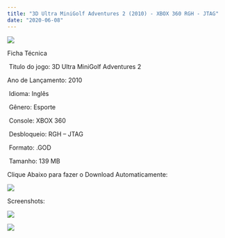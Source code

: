 ```yaml
---
title: "3D Ultra MiniGolf Adventures 2 (2010) - XBOX 360 RGH - JTAG"
date: "2020-06-08"
---
```


[![](https://1.bp.blogspot.com/-cfOkE15w8ug/Xt4iie-UUYI/AAAAAAAAK2I/5x_YaDnSV2c7zX1LrrgiM7xGsuPoJHOFgCK4BGAsYHg/cover_orig.jpg)](https://1.bp.blogspot.com/-cfOkE15w8ug/Xt4iie-UUYI/AAAAAAAAK2I/5x_YaDnSV2c7zX1LrrgiM7xGsuPoJHOFgCK4BGAsYHg/s300/cover_orig.jpg)

Ficha Técnica

 Titulo do jogo: 3D Ultra MiniGolf Adventures 2

Ano de Lançamento: 2010

 Idioma: Inglês

 Gênero: Esporte

 Console: XBOX 360

 Desbloqueio: RGH – JTAG

 Formato: .GOD

 Tamanho: 139 MB

Clique Abaixo para fazer o Download Automaticamente:

[![](https://1.bp.blogspot.com/-eNerQjlxWXg/Xsyoy1YwxPI/AAAAAAAAG8o/qs-0XGNQDR4jSn0uGinE3EzKZZ6GoZnEACPcBGAYYCw/s1600/LINK1.png)](https://zee.gl/OqUY)

Screenshots:

[![](https://1.bp.blogspot.com/-hf3_l9rc6PM/Xt4ii447J_I/AAAAAAAAK2M/4zElzerYJtMsEVoeqJzjNnZNGjst6IdSwCK4BGAsYHg/w400-h225/maxresdefault.jpg)](https://1.bp.blogspot.com/-hf3_l9rc6PM/Xt4ii447J_I/AAAAAAAAK2M/4zElzerYJtMsEVoeqJzjNnZNGjst6IdSwCK4BGAsYHg/s1280/maxresdefault.jpg)

[![](https://1.bp.blogspot.com/-k8aQWuabjls/Xt4ijSlfaGI/AAAAAAAAK2Q/JGmwoPv8QGMvGcRlshZmGOUQpTTFstAFgCK4BGAsYHg/w400-h226/med_2.jpg)](https://1.bp.blogspot.com/-k8aQWuabjls/Xt4ijSlfaGI/AAAAAAAAK2Q/JGmwoPv8QGMvGcRlshZmGOUQpTTFstAFgCK4BGAsYHg/s850/med_2.jpg)
